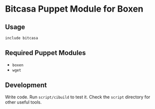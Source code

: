# Bitcasa Puppet Module for Boxen

## Usage

```puppet
include bitcasa
```

## Required Puppet Modules

* `boxen`
* `wget`

## Development

Write code. Run `script/cibuild` to test it. Check the `script`
directory for other useful tools.
